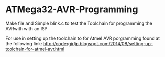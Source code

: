 ATMega32-AVR-Programming
========================

Make file and Simple blink.c to test the Toolchain for programming the AVRwith with an ISP

For use in setting up the toolchain to for Atmel AVR porgramming found at the 
following link:
http://codergirljp.blogspot.com/2014/08/setting-up-toolchain-for-atmel-avr.html

